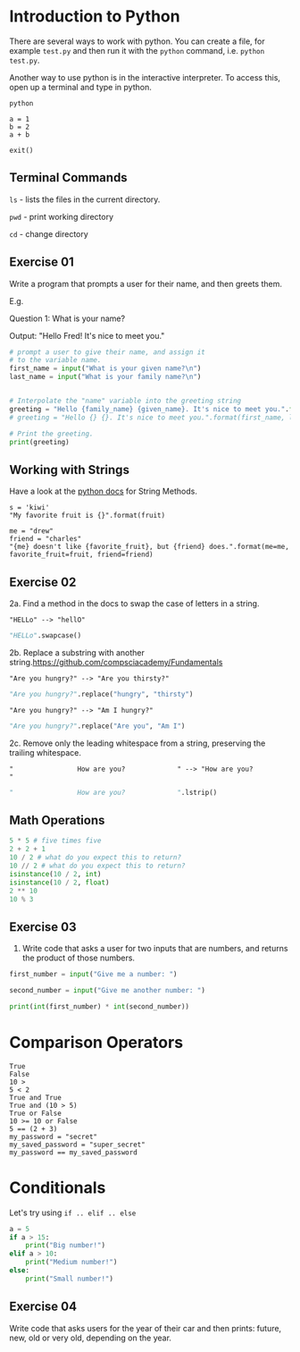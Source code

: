 # Introduction to Python

There are several ways to work with python. You can create a file, for example `test.py` and then run it with the `python` command, i.e. `python test.py`.

Another way to use python is in the interactive interpreter. To access this, open up a terminal and type in python.

```
python

a = 1
b = 2
a + b

exit()
```

## Terminal Commands

`ls` - lists the files in the current directory.

`pwd` - print working directory

`cd` - change directory

## Exercise 01

Write a program that prompts a user for their name, and then greets them.

E.g. 

Question 1: What is your name?

Output: "Hello Fred! It's nice to meet you."

```python
# prompt a user to give their name, and assign it
# to the variable name.
first_name = input("What is your given name?\n")
last_name = input("What is your family name?\n")


# Interpolate the "name" variable into the greeting string
greeting = "Hello {family_name} {given_name}. It's nice to meet you.".format(given_name=first_name, family_name=last_name)
# greeting = "Hello {} {}. It's nice to meet you.".format(first_name, last_name)

# Print the greeting.
print(greeting)
```

## Working with Strings

Have a look at the [python docs](https://docs.python.org/2.5/lib/string-methods.html) for String Methods.

```
s = 'kiwi'
"My favorite fruit is {}".format(fruit)

me = "drew"
friend = "charles"
"{me} doesn't like {favorite_fruit}, but {friend} does.".format(me=me, favorite_fruit=fruit, friend=friend)
```

## Exercise 02

2a. Find a method in the docs to swap the case of letters in a string.

```
"HELLo" --> "hellO"
```
```python
"HELLo".swapcase()
```
2b. Replace a substring with another string.https://github.com/compsciacademy/Fundamentals

```
"Are you hungry?" --> "Are you thirsty?"
```
```python
"Are you hungry?".replace("hungry", "thirsty")
```

```
"Are you hungry?" --> "Am I hungry?"
```
```python
"Are you hungry?".replace("Are you", "Am I")
```

2c. Remove only the leading whitespace from a string, preserving the trailing whitespace.

```
"                How are you?             " --> "How are you?             "
```

```python
"                How are you?             ".lstrip()
```

## Math Operations

```python
5 * 5 # five times five
2 + 2 + 1
10 / 2 # what do you expect this to return?
10 // 2 # what do you expect this to return?
isinstance(10 / 2, int)
isinstance(10 / 2, float)
2 ** 10
10 % 3
```

## Exercise 03

1. Write code that asks a user for two inputs that are numbers, and returns the product of those numbers.

```python
first_number = input("Give me a number: ")

second_number = input("Give me another number: ")

print(int(first_number) * int(second_number))
```

# Comparison Operators

```
True
False
10 > 
5 < 2
True and True
True and (10 > 5)
True or False
10 >= 10 or False
5 == (2 + 3)
my_password = "secret"
my_saved_password = "super_secret"
my_password == my_saved_password

```

# Conditionals

Let's try using `if .. elif .. else`

```python
a = 5
if a > 15:
    print("Big number!")
elif a > 10:
    print("Medium number!")
else:
    print("Small number!")

```

## Exercise 04

Write code that asks users for the year of their car and then prints: future, new, old or very old, depending on the year.



